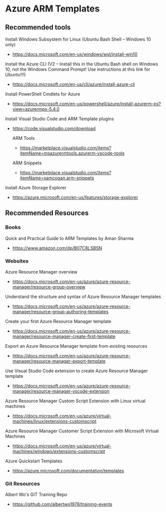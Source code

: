 # Azure ARM Templates

## Recommended tools
 
Install Windows Subsystem for Linux (Ubuntu Bash Shell – Windows 10 only) 

* https://docs.microsoft.com/en-us/windows/wsl/install-win10

Install the Azure CLI (V2 – Install this in the Ubuntu Bash shell on Windows 10, not the Windows Command Prompt!  Use instructions at this link for Ubuntu!!!)

* https://docs.microsoft.com/en-us/cli/azure/install-azure-cli

Install PowerShell Cmdlets for Azure

* https://docs.microsoft.com/en-us/powershell/azure/install-azurerm-ps?view=azurermps-5.4.0

Install Visual Studio Code and ARM Template plugins

* https://code.visualstudio.com/download

	ARM Tools
	
	* https://marketplace.visualstudio.com/items?itemName=msazurermtools.azurerm-vscode-tools
	
	ARM Snippets
	
	*  https://marketplace.visualstudio.com/items?itemName=samcogan.arm-snippets

Install Azure Storage Explorer

* https://azure.microsoft.com/en-us/features/storage-explorer

## Recommended Resources

### Books
Quick and Practical Guide to ARM Templates by Aman Sharma
 
* https://www.amazon.com/dp/B07C8LSBSN

### Websites
Azure Resource Manager overview  

* https://docs.microsoft.com/en-us/azure/azure-resource-manager/resource-group-overview

Understand the structure and syntax of Azure Resource Manager templates

* https://docs.microsoft.com/en-us/azure/azure-resource-manager/resource-group-authoring-templates

Create your first Azure Resource Manager template 

* https://docs.microsoft.com/en-us/azure/azure-resource-manager/resource-manager-create-first-template

Export an Azure Resource Manager template from existing resources 

* https://docs.microsoft.com/en-us/azure/azure-resource-manager/resource-manager-export-template

Use Visual Studio Code extension to create Azure Resource Manager template 

* https://docs.microsoft.com/en-us/azure/azure-resource-manager/resource-manager-vscode-extension

Azure Resource Manager Custom Script Extension with Linux virtual machines

* https://docs.microsoft.com/en-us/azure/virtual-machines/linux/extensions-customscript

Azure Resource Manager Customer Script Extension with Microsoft Virtual Machines

* https://docs.microsoft.com/en-us/azure/virtual-machines/windows/extensions-customscript

Azure Quickstart Templates 

* https://azure.microsoft.com/documentation/templates

### Git Resources
Albert Wo's GIT Training Repo

* https://github.com/albertwo1978/training-events